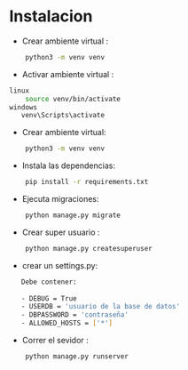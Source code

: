 # Instalacion 

- Crear ambiente virtual :
 ```sh
     python3 -m venv venv
```

- Activar ambiente virtual :
 ```sh
 linux
     source venv/bin/activate
windows 
    venv\Scripts\activate
```

- Crear ambiente virtual:
 ```sh
     python3 -m venv venv
```

- Instala las dependencias:

 ```sh
     pip install -r requirements.txt
```
- Ejecuta migraciones:
 ```sh
     python manage.py migrate
```
- Crear super usuario :
 ```sh
     python manage.py createsuperuser
```

- crear un settings.py:
 ```sh
    Debe contener:
    
    - DEBUG = True
    - USERDB = 'usuario de la base de datos'
    - DBPASSWORD = 'contraseña'
    - ALLOWED_HOSTS = ['*']
```
- Correr el sevidor  :
 ```sh
     python manage.py runserver 
```

